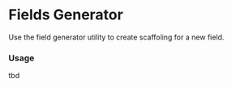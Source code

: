 # Fields Generator
Use the field generator utility to create scaffoling for a new field.

### Usage
tbd